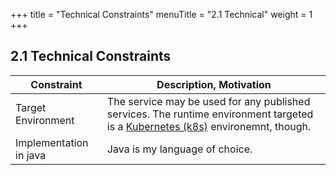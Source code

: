+++
title = "Technical Constraints"
menuTitle = "2.1 Technical"
weight = 1
+++

## 2.1 Technical Constraints

| Constraint | Description, Motivation |
|---------------|----------------------------|
| Target Environment | The service may be used for any published services. The runtime environment targeted is a [Kubernetes (k8s)](https://kubernetes.io) environemnt, though. |
| Implementation in java | Java is my language of choice. |
